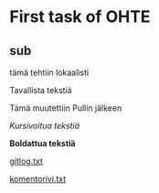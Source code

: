 # First task of OHTE

## sub

tämä tehtiin lokaalisti

Tavallista tekstiä

Tämä muutettiin Pullin jälkeen

*Kursivoitua tekstiä*

**Boldattua tekstiä**

[gitlog.txt](https://github.com/beeemil/ot-harjoitustyo/blob/master/laskarit/viikko1/gitlog.txt)

[komentorivi.txt](https://github.com/beeemil/ot-harjoitustyo/blob/master/laskarit/viikko1/komentorivi.txt)
